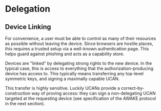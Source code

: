 # Delegation

## Device Linking

For convenience, a user must be able to control as many of their resources as possible without leaving the device. Since browsers are hostile places, this requires a trusted setup via a well-known authentication page. This helps guard against phishing and acts as a capability store.

Devices are "linked" by delegating strong rights to the new device. In the typical case, this is access to everything that the authorization-producing device has access to. This typically means transferring any top-level symmetric keys, and signing a maximally capable UCAN.

This transfer is highly sensitive. Luckily UCANs provide a correct-by-construction way of proving access: they can sign a non-delegating UCAN targeted at the requesting device \(see specification of the AWAKE protocol in the next section\).

